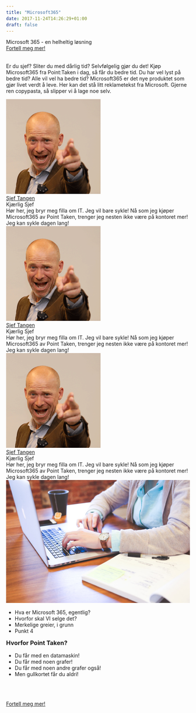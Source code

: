 ```yaml
---
title: "Microsoft365"
date: 2017-11-24T14:26:29+01:00
draft: false
---
```

<div class="row splash w-microsoft365" style="margin-bottom:2rem">
    <div class="col-12 splash-wrapper">
        <div class="splash-slogan">Microsoft 365 - en helheltig løsning
        </div>
<a class="btn btn-primary" href="#" role="button">Fortell meg mer!</a>   
    </div>
</div>

<div class="row">
    <div class="col-12">
        <p class="lead">Er du sjef? Sliter du med dårlig tid? Selvfølgelig gjør du det! Kjøp Microsoft365 fra Point:Taken i dag, så får du bedre tid. Du har vel lyst på bedre tid? Alle vil vel ha bedre tid? Microsoft365 er det nye produktet som gjør livet verdt å leve. Her kan det stå litt reklametekst fra Microsoft. Gjerne ren copypasta, så slipper vi å lage noe selv. </p>
    </div>
</div>

<div class="row testimonials">
<div class="col-lg-4 col-sm-6">
    <div class="card hovercard">
        <div class="avatar">
            <img alt="" src="../img/people/sjef2.png">
        </div>
        <div class="info">
            <div class="title">
                <a target="_blank" href="http://www.pointtaken.no/">Sjef Tangen</a>
            </div>
            <div class="desc">Kjærlig Sjef</div>
        </div>
        <div class="bottom">
        Hør her, jeg bryr meg filla om IT. Jeg vil bare sykle! Nå som jeg kjøper Microsoft365 av Point Taken, trenger jeg nesten ikke være på kontoret mer! Jeg kan sykle dagen lang! 
        </div>
    </div>
</div>
<div class="col-lg-4 col-sm-6">
    <div class="card hovercard">
        <div class="avatar">
            <img alt="" src="../img/people/sjef2.png">
        </div>
        <div class="info">
            <div class="title">
                <a target="_blank" href="http://www.pointtaken.no/">Sjef Tangen</a>
            </div>
            <div class="desc">Kjærlig Sjef</div>
        </div>
        <div class="bottom">
        Hør her, jeg bryr meg filla om IT. Jeg vil bare sykle! Nå som jeg kjøper Microsoft365 av Point Taken, trenger jeg nesten ikke være på kontoret mer! Jeg kan sykle dagen lang! 
        </div>
    </div>
</div>
<div class="col-lg-4 col-sm-6">
    <div class="card hovercard">
        <div class="avatar">
            <img alt="" src="../img/people/sjef2.png">
        </div>
        <div class="info">
            <div class="title">
                <a target="_blank" href="http://www.pointtaken.no/">Sjef Tangen</a>
            </div>
            <div class="desc">Kjærlig Sjef</div>
        </div>
        <div class="bottom">
        Hør her, jeg bryr meg filla om IT. Jeg vil bare sykle! Nå som jeg kjøper Microsoft365 av Point Taken, trenger jeg nesten ikke være på kontoret mer! Jeg kan sykle dagen lang! 
        </div>
    </div>
</div>
</div>

<div class="row background-blue ad-info">
    <div class="col-sm-12 col-lg-6 ad-info-left">
        <img class="img-fluid" src="../img/startup-photos.jpg"></img>
        <ul>
            <li><i class="fa fa-check" aria-hidden="true"></i>Hva er Microsoft 365, egentlig?</li>
            <li><i class="fa fa-check" aria-hidden="true"></i>Hvorfor skal VI selge det?</li>
            <li><i class="fa fa-check" aria-hidden="true"></i>Merkelige greier, i grunn</li>
            <li><i class="fa fa-check" aria-hidden="true"></i>Punkt 4</li>
        </ul>        
    </div>
    <div class="col-sm-12 col-lg-6">
        <h3 style="margin-top:0">Hvorfor Point Taken?</h3>
        <ul>
            <li><i class="fa fa-laptop" aria-hidden="true"></i>Du får med en datamaskin!</li>
            <li><i class="fa fa-area-chart" aria-hidden="true"></i>Du får med noen grafer!</li>
            <li><i class="fa fa-bar-chart" aria-hidden="true"></i>Du får med noen andre grafer også!</li>    
            <li><i class="fa fa-credit-card" aria-hidden="true"></i>Men gullkortet får du aldri!</li>   
        </ul>
    </div>
</div>
<div class="row" style="margin:4rem 0rem">  
<a class="btn btn-primary" href="#" role="button">Fortell meg mer!</a> 
</div>